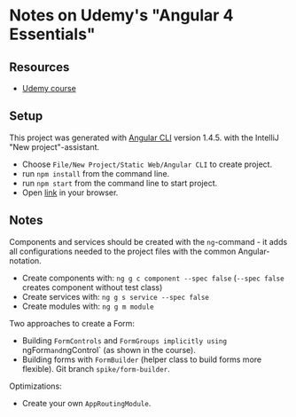 # Notes on Udemy's "Angular 4 Essentials"

## Resources

* [Udemy course](https://www.udemy.com/angular-essentials-angular-2-angular-4-with-typescript/)

## Setup

This project was generated with [Angular CLI](https://github.com/angular/angular-cli) version 1.4.5. with the IntelliJ "New project"-assistant.

* Choose `File/New Project/Static Web/Angular CLI` to create project.
* run `npm install` from the command line.
* run `npm start` from the command line to start project.
* Open [link](http://localhost:4200) in your browser.

## Notes

Components and services should be created with the `ng`-command - it adds all configurations needed to the project files with the common Angular-notation.
* Create components with: `ng g c component --spec false` (`--spec false` creates component without test class)
* Create services with: `ng g s service --spec false`
* Create modules with: `ng g m module`

Two approaches to create a Form:
* Building `FormControls` and `FormGroups implicitly using `ngForm` and `ngControl` (as shown in the course).
* Building forms with `FormBuilder` (helper class to build forms more flexible). Git branch `spike/form-builder`.

Optimizations:
* Create your own `AppRoutingModule`.


